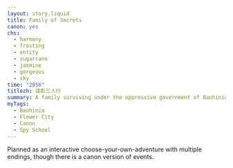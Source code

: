 ```yaml
---
layout: story.liquid
title: Family of Secrets
canon: yes
chs:
  - harmony
  - frosting
  - entity
  - sugarcane
  - jasmine
  - gorgeous
  - sky
time: "2056"
titlezh: 谍影三人行
summary: A family surviving under the oppressive government of Bauhinia.
myTags:
  - Bauhinia
  - Flower City
  - Canon
  - Spy School
---
```


Planned as an interactive choose-your-own-adventure with multiple endings, though there is a canon version of events.
